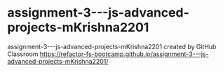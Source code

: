 # assignment-3---js-advanced-projects-mKrishna2201
assignment-3---js-advanced-projects-mKrishna2201 created by GitHub Classroom
https://refactor-fs-bootcamp.github.io/assignment-3---js-advanced-projects-mKrishna2201/
